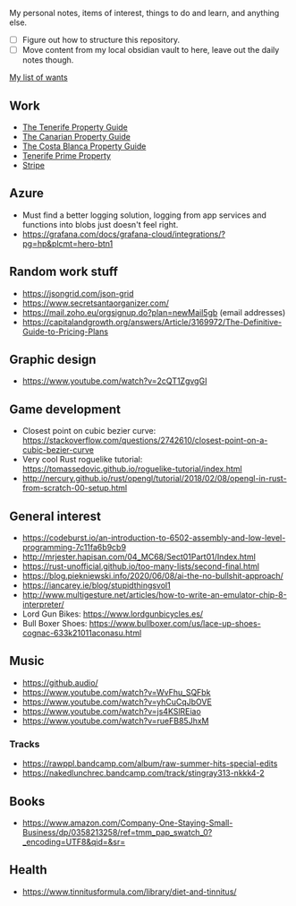 My personal notes, items of interest, things to do and learn, and anything else. 

- [ ] Figure out how to structure this repository.
- [ ] Move content from my local obsidian vault to here, leave out the daily notes though.

[My list of wants](wants.md)

## Work
- [The Tenerife Property Guide](https://www.thetenerifepropertyguide.com)
- [The Canarian Property Guide](https://www.canarianpropertyguide.com)
- [The Costa Blanca Property Guide](https://www.costablancapropertyguide.com)
- [Tenerife Prime Property](https://www.tenerifeprimeproperty.com)
- [Stripe](https://dashboard.stripe.com/dashboard)

## Azure
- Must find a better logging solution, logging from app services and functions into blobs just doesn't feel right.
 - https://grafana.com/docs/grafana-cloud/integrations/?pg=hp&plcmt=hero-btn1
 
## Random work stuff
- https://jsongrid.com/json-grid
- https://www.secretsantaorganizer.com/
- https://mail.zoho.eu/orgsignup.do?plan=newMail5gb (email addresses)
- https://capitalandgrowth.org/answers/Article/3169972/The-Definitive-Guide-to-Pricing-Plans

## Graphic design
- https://www.youtube.com/watch?v=2cQT1ZgvgGI

## Game development
- Closest point on cubic bezier curve: https://stackoverflow.com/questions/2742610/closest-point-on-a-cubic-bezier-curve
- Very cool Rust roguelike tutorial: https://tomassedovic.github.io/roguelike-tutorial/index.html
- http://nercury.github.io/rust/opengl/tutorial/2018/02/08/opengl-in-rust-from-scratch-00-setup.html

## General interest
- https://codeburst.io/an-introduction-to-6502-assembly-and-low-level-programming-7c11fa6b9cb9
- http://mrjester.hapisan.com/04_MC68/Sect01Part01/Index.html
- https://rust-unofficial.github.io/too-many-lists/second-final.html
- https://blog.piekniewski.info/2020/06/08/ai-the-no-bullshit-approach/
- https://iancarey.ie/blog/stupidthingsvol1
- http://www.multigesture.net/articles/how-to-write-an-emulator-chip-8-interpreter/
- Lord Gun Bikes: https://www.lordgunbicycles.es/
- Bull Boxer Shoes: https://www.bullboxer.com/us/lace-up-shoes-cognac-633k21011aconasu.html

## Music
- https://github.audio/
- https://www.youtube.com/watch?v=WvFhu_SQFbk
- https://www.youtube.com/watch?v=yhCuCqJbOVE
- https://www.youtube.com/watch?v=js4KSlREiao
- https://www.youtube.com/watch?v=rueFB85JhxM

### Tracks
- https://rawppl.bandcamp.com/album/raw-summer-hits-special-edits
- https://nakedlunchrec.bandcamp.com/track/stingray313-nkkk4-2

## Books
- https://www.amazon.com/Company-One-Staying-Small-Business/dp/0358213258/ref=tmm_pap_swatch_0?_encoding=UTF8&qid=&sr=

## Health
- https://www.tinnitusformula.com/library/diet-and-tinnitus/

